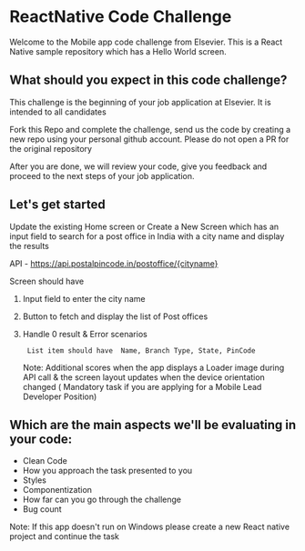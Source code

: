 # ReactNative Code Challenge

Welcome to the Mobile app code challenge from Elsevier. This is a React Native sample repository which has a Hello World screen.

## What should you expect in this code challenge?
This challenge is the beginning of your job application at Elsevier. It is intended to all candidates

Fork this Repo and complete the challenge, send us the code by creating a new repo using your personal github account. Please do not open a PR for the original repository

After you are done, we will review your code, give you feedback and proceed to the next steps of your job application.

## Let's get started


Update the existing Home screen or Create a New Screen which has an input field to search for a post office in India with a city name and display the results

API - https://api.postalpincode.in/postoffice/{cityname}

Screen should have
1. Input field to enter the city name
2. Button to fetch and display the list of Post offices
3. Handle 0 result & Error scenarios
   
        List item should have  Name, Branch Type, State, PinCode

   Note: Additional scores when the app displays a Loader image during API call & the screen layout updates when the device orientation changed  ( Mandatory task if you are applying for a Mobile Lead Developer Position)

## Which are the main aspects we'll be evaluating in your code:
* Clean Code
* How you approach the task presented to you
* Styles
* Componentization
* How far can you go through the challenge
* Bug count

Note: If this app doesn't run on Windows please create a new React native project and continue the task
